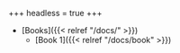 +++
headless = true
+++

- [Books]({{< relref "/docs/" >}})
  - [Book 1]({{< relref "/docs/book" >}})
